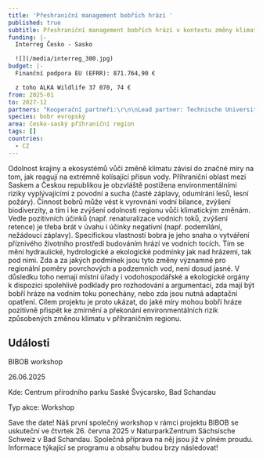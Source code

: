```yaml
---
title: 'Přeshraniční management bobřích hrází '
published: true
subtitle: Přeshraniční management bobřích hrází v kontextu změny klimatu
funding: |-
  Interreg Česko - Sasko

  ![](/media/interreg_300.jpg)
budget: |-
  Finanční podpora EU (EFRR): 871.764,90 €

  z toho ALKA Wildlife 37 070, 74 €
from: 2025-01
to: 2027-12
partners: "Kooperační partneři:\r\n\nLead partner: Technische Universität Dresden \r\n\n\r\n\nALKA Wildlife, o.p.s.\r\n\n\r\n\nLandschaftspflegeverband Sächsische Schweiz-Osterzgebirge e.V.\r\n\n\r\n\nČeská zemědělská univerzita v Praze\r\n\n\r\n\nČeské vysoké učení technické v Praze"
species: bobr evropský
area: česko-saský příhraniční region
tags: []
countries:
  - CZ
---
```

Odolnost krajiny a ekosystémů vůči změně klimatu závisí do značné míry na tom, jak reagují na extrémně kolísající přísun vody. Příhraniční oblast mezi Saskem a Českou republikou je obzvláště postižena environmentálními riziky vyplývajícími z povodní a sucha (časté záplavy, odumírání lesů, lesní požáry). Činnost bobrů může vést k vyrovnání vodní bilance, zvýšení biodiverzity, a tím i ke zvýšení odolnosti regionu vůči klimatickým změnám. Vedle pozitivních účinků (např. renaturalizace vodních toků, zvýšení retence) je třeba brát v úvahu i účinky negativní (např. podemílání, nežádoucí záplavy). Specifickou vlastností bobra je jeho snaha o vytváření příznivého životního prostředí budováním hrází ve vodních tocích. Tím se mění hydraulické, hydrologické a ekologické podmínky jak nad hrázemi, tak pod nimi. Zda a za jakých podmínek jsou tyto změny významné pro regionální poměry povrchových a podzemních vod, není dosud jasné. V důsledku toho nemají místní úřady i vodohospodářské a ekologické orgány k dispozici spolehlivé podklady pro rozhodování a argumentaci, zda mají být bobří hráze na vodním toku ponechány, nebo zda jsou nutná adaptační opatření. Cílem projektu je proto ukázat, do jaké míry mohou bobří hráze pozitivně přispět ke zmírnění a překonání environmentálních rizik způsobených změnou klimatu v příhraničním regionu.

## Události

BIBOB workshop

26.06.2025 

Kde: Centrum přírodního parku Saské Švýcarsko, Bad Schandau

Typ akce: Workshop



Save the date! Náš první společný workshop v rámci projektu BIBOB se uskuteční ve čtvrtek 26. června 2025 v NaturparkZentrum Sächsische Schweiz v Bad Schandau. Společná příprava na něj jsou již v plném proudu. Informace týkající se programu a obsahu budou brzy následovat!
